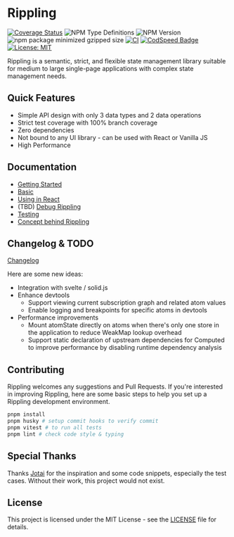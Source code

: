 # Rippling

[![Coverage Status](https://coveralls.io/repos/github/e7h4n/rippling/badge.svg?branch=main)](https://coveralls.io/github/e7h4n/rippling?branch=main)
![NPM Type Definitions](https://img.shields.io/npm/types/rippling)
![NPM Version](https://img.shields.io/npm/v/rippling)
![npm package minimized gzipped size](https://img.shields.io/bundlejs/size/rippling)
[![CI](https://github.com/e7h4n/rippling/actions/workflows/ci.yaml/badge.svg)](https://github.com/e7h4n/rippling/actions/workflows/ci.yaml)
[![CodSpeed Badge](https://img.shields.io/endpoint?url=https://codspeed.io/badge.json)](https://codspeed.io/e7h4n/rippling)
[![License: MIT](https://img.shields.io/badge/License-MIT-yellow.svg)](https://opensource.org/licenses/MIT)

Rippling is a semantic, strict, and flexible state management library suitable for medium to large single-page applications with complex state management needs.

## Quick Features

- Simple API design with only 3 data types and 2 data operations
- Strict test coverage with 100% branch coverage
- Zero dependencies
- Not bound to any UI library - can be used with React or Vanilla JS
- High Performance

## Documentation

- [Getting Started](docs/getting-started.md)
- [Basic](docs/basic.md)
- [Using in React](docs/react.md)
- (TBD) [Debug Rippling](docs/devtools.md)
- [Testing](docs/testing.md)
- [Concept behind Rippling](docs/concept.md)

## Changelog & TODO

[Changelog](packages/rippling/CHANGELOG.md)

Here are some new ideas:

- Integration with svelte / solid.js
- Enhance devtools
  - Support viewing current subscription graph and related atom values
  - Enable logging and breakpoints for specific atoms in devtools
- Performance improvements
  - Mount atomState directly on atoms when there's only one store in the application to reduce WeakMap lookup overhead
  - Support static declaration of upstream dependencies for Computed to improve performance by disabling runtime dependency analysis

## Contributing

Rippling welcomes any suggestions and Pull Requests. If you're interested in improving Rippling, here are some basic steps to help you set up a Rippling development environment.

```bash
pnpm install
pnpm husky # setup commit hooks to verify commit
pnpm vitest # to run all tests
pnpm lint # check code style & typing
```

## Special Thanks

Thanks [Jotai](https://github.com/pmndrs/jotai) for the inspiration and some code snippets, especially the test cases. Without their work, this project would not exist.

## License

This project is licensed under the MIT License - see the [LICENSE](LICENSE) file for details.
